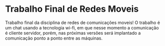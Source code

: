 # Trabalho Final de Redes Moveis

Trabalho final da disciplina de redes de comunicações moveis!
O trabalho é um chat usando a tecnologia wi-fi, 
em que nesse momento a comunicação é cliente servidor, porém,
nas próximas versões será implantado a comunicação ponto a ponto entre as máquinas.
